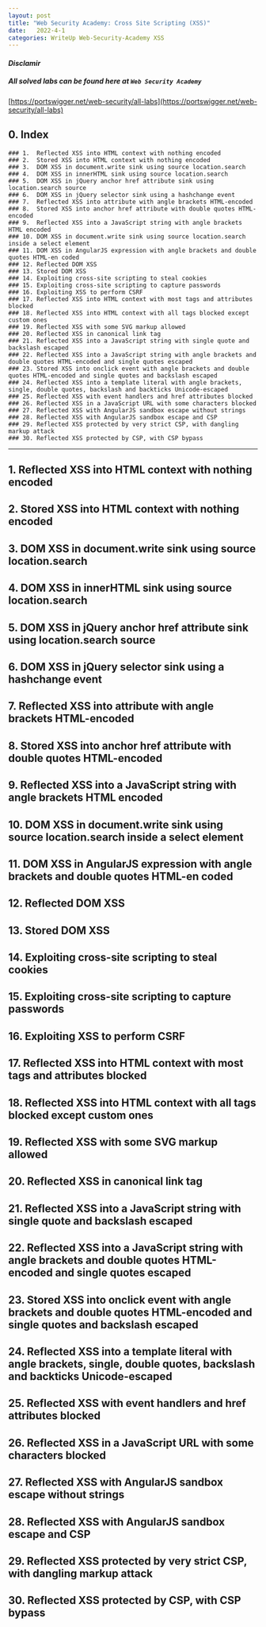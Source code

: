 ```yaml
---
layout: post
title: "Web Security Academy: Cross Site Scripting (XSS)"
date:   2022-4-1
categories: WriteUp Web-Security-Academy XSS
---
```

#### *Disclamir*

##### **All solved labs can be found here at `Web Security Academy`**

[https://portswigger.net/web-security/all-labs](https://portswigger.net/web-security/all-labs)

## 0. Index
```
### 1.  Reflected XSS into HTML context with nothing encoded
### 2.  Stored XSS into HTML context with nothing encoded
### 3.  DOM XSS in document.write sink using source location.search
### 4.  DOM XSS in innerHTML sink using source location.search
### 5.  DOM XSS in jQuery anchor href attribute sink using location.search source
### 6.  DOM XSS in jQuery selector sink using a hashchange event
### 7.  Reflected XSS into attribute with angle brackets HTML-encoded
### 8.  Stored XSS into anchor href attribute with double quotes HTML-encoded
### 9.  Reflected XSS into a JavaScript string with angle brackets HTML encoded
### 10. DOM XSS in document.write sink using source location.search inside a select element
### 11. DOM XSS in AngularJS expression with angle brackets and double quotes HTML-en coded
### 12. Reflected DOM XSS
### 13. Stored DOM XSS
### 14. Exploiting cross-site scripting to steal cookies
### 15. Exploiting cross-site scripting to capture passwords
### 16. Exploiting XSS to perform CSRF
### 17. Reflected XSS into HTML context with most tags and attributes blocked
### 18. Reflected XSS into HTML context with all tags blocked except custom ones
### 19. Reflected XSS with some SVG markup allowed
### 20. Reflected XSS in canonical link tag
### 21. Reflected XSS into a JavaScript string with single quote and backslash escaped
### 22. Reflected XSS into a JavaScript string with angle brackets and double quotes HTML-encoded and single quotes escaped
### 23. Stored XSS into onclick event with angle brackets and double quotes HTML-encoded and single quotes and backslash escaped
### 24. Reflected XSS into a template literal with angle brackets, single, double quotes, backslash and backticks Unicode-escaped
### 25. Reflected XSS with event handlers and href attributes blocked
### 26. Reflected XSS in a JavaScript URL with some characters blocked
### 27. Reflected XSS with AngularJS sandbox escape without strings
### 28. Reflected XSS with AngularJS sandbox escape and CSP
### 29. Reflected XSS protected by very strict CSP, with dangling markup attack
### 30. Reflected XSS protected by CSP, with CSP bypass
```
____________



## 1.  Reflected XSS into HTML context with nothing encoded


## 2.  Stored XSS into HTML context with nothing encoded


## 3.  DOM XSS in document.write sink using source location.search


## 4.  DOM XSS in innerHTML sink using source location.search


## 5.  DOM XSS in jQuery anchor href attribute sink using location.search source


## 6.  DOM XSS in jQuery selector sink using a hashchange event


## 7.  Reflected XSS into attribute with angle brackets HTML-encoded


## 8.  Stored XSS into anchor href attribute with double quotes HTML-encoded


## 9.  Reflected XSS into a JavaScript string with angle brackets HTML encoded


## 10. DOM XSS in document.write sink using source location.search inside a select element


## 11. DOM XSS in AngularJS expression with angle brackets and double quotes HTML-en coded


## 12. Reflected DOM XSS


## 13. Stored DOM XSS


## 14. Exploiting cross-site scripting to steal cookies


## 15. Exploiting cross-site scripting to capture passwords


## 16. Exploiting XSS to perform CSRF


## 17. Reflected XSS into HTML context with most tags and attributes blocked


## 18. Reflected XSS into HTML context with all tags blocked except custom ones


## 19. Reflected XSS with some SVG markup allowed


## 20. Reflected XSS in canonical link tag


## 21. Reflected XSS into a JavaScript string with single quote and backslash escaped


## 22. Reflected XSS into a JavaScript string with angle brackets and double quotes HTML-encoded and single quotes escaped


## 23. Stored XSS into onclick event with angle brackets and double quotes HTML-encoded and single quotes and backslash escaped


## 24. Reflected XSS into a template literal with angle brackets, single, double quotes, backslash and backticks Unicode-escaped


## 25. Reflected XSS with event handlers and href attributes blocked


## 26. Reflected XSS in a JavaScript URL with some characters blocked


## 27. Reflected XSS with AngularJS sandbox escape without strings


## 28. Reflected XSS with AngularJS sandbox escape and CSP


## 29. Reflected XSS protected by very strict CSP, with dangling markup attack


## 30. Reflected XSS protected by CSP, with CSP bypass
